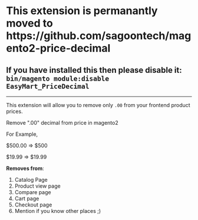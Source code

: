 <h1>This extension is permanantly moved to https://github.com/sagoontech/magento2-price-decimal</h1>

<h2>If you have installed this then please disable it: <code>bin/magento module:disable EasyMart_PriceDecimal</code></h2>
<hr>

This extension will allow you to remove only `.00` from your frontend product prices.

Remove ".00" decimal from price in magento2

For Example,

$500.00 => $500

$19.99 => $19.99

<b>Removes from</b>:
<ol>
  <li>Catalog Page</li>
  <li>Product view page</li>
  <li>Compare page</li>
  <li>Cart page</li>
  <li>Checkout page</li>
  <li>Mention if you know other places ;)</li>
</ol>
  
